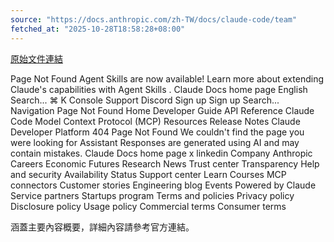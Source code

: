 ```yaml
---
source: "https://docs.anthropic.com/zh-TW/docs/claude-code/team"
fetched_at: "2025-10-28T18:58:28+08:00"
---
```


[原始文件連結](https://docs.anthropic.com/zh-TW/docs/claude-code/team)

Page Not Found Agent Skills are now available! Learn more about extending Claude&#x27;s capabilities with Agent Skills . Claude Docs home page English Search... ⌘ K Console Support Discord Sign up Sign up Search... Navigation Page Not Found Home Developer Guide API Reference Claude Code Model Context Protocol (MCP) Resources Release Notes Claude Developer Platform 404 Page Not Found We couldn&#x27;t find the page you were looking for Assistant Responses are generated using AI and may contain mistakes. Claude Docs home page x linkedin Company Anthropic Careers Economic Futures Research News Trust center Transparency Help and security Availability Status Support center Learn Courses MCP connectors Customer stories Engineering blog Events Powered by Claude Service partners Startups program Terms and policies Privacy policy Disclosure policy Usage policy Commercial terms Consumer terms

涵蓋主要內容概要，詳細內容請參考官方連結。

